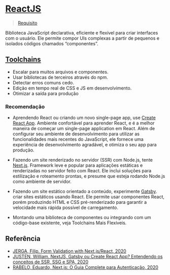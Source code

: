 # [ReactJS](https://reactjs.org/)
> [Requisito](https://github.com/codinginbrazil/reactjs/blob/main/doc/requirements.md) 

Biblioteca JavaScript declarativa, eficiente e flexível para criar interfaces com o usuário. 
Ele permite compor UIs complexas a partir de pequenos e isolados códigos chamados “componentes”.


## [Toolchains](https://reactjs.org/docs/create-a-new-react-app.html)

* Escalar para muitos arquivos e componentes.
* Usar bibliotecas de terceiros através do npm.
* Detectar erros comuns cedo.
* Edição em tempo real de CSS e JS em desenvolvimento.
* Otimizar a saída para produção

### Recomendação
* Aprendendo React ou criando um novo single-page app, use [Create React App](https://create-react-app.dev/).
Ambiente confortável para aprender React, e é a melhor maneira de começar um single-page application em React. 
Além de configurar seu ambiente de desenvolvimento para utilizar as funcionalidades mais recentes do JavaScript, ele fornece uma experiência de desenvolvimento agradável, e otimiza o seu app para produção.

* Fazendo um site renderizado no servidor (SSR) com Node.js, tente [Next.js](https://nextjs.org/).
Framework leve e popular para aplicações estáticas e renderizadas no servidor feito com React. 
Ele inclui soluções para estilização e roteamento prontas, e presume que esteja rodando Node.js como ambiente de servidor.

* Fazendo um site estático orientado a conteúdo, experimente [Gatsby](https://www.gatsbyjs.com/).
criar sites estáticos usando React. Ele permite usar componentes React, porém produzindo HTML e CSS pré-renderizado para garantir a velocidade mais rápida possível de carregamento.

* Montando uma biblioteca de componentes ou integrando com um código-base existente, veja Toolchains Mais Flexíveis.


## Referência

* [JERGA, Filip. Form Validation with Next.js/React, 2020](https://codeburst.io/form-validation-with-next-js-react-part-1-ecceb50bc209)
* [JUSTEN, William. NextJS, Gatsby ou Create React App? Entendendo os conceitos de SSR, SSG e SPA, 2020](https://willianjusten.com.br/nextjs-gatsby-ou-create-react-app-entendendo-os-conceitos-de-ssr-ssg-e-spa)
* [RABELO, Eduardo, Next.js: O Guia Complete para Autenticação, 2020](https://oieduardorabelo.medium.com/next-js-o-guia-complete-para-autentica%C3%A7%C3%A3o-5e801b8a09af)
